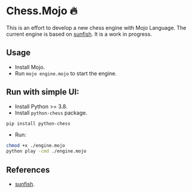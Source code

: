 # Chess.Mojo 🔥

This is an effort to develop a new chess engine with Mojo Language. The current engine is based on [sunfish](https://github.com/thomasahle/sunfish/). It is a work in progress.

## Usage

- Install Mojo.
- Run `mojo engine.mojo` to start the engine.


## Run with simple UI:

- Install Python >= 3.8.
- Install `python-chess` package.

```bash
pip install python-chess
```

- Run:

```bash
chmod +x ./engine.mojo
python play -cmd ./engine.mojo
```

## References

- [sunfish](https://github.com/thomasahle/sunfish/).

